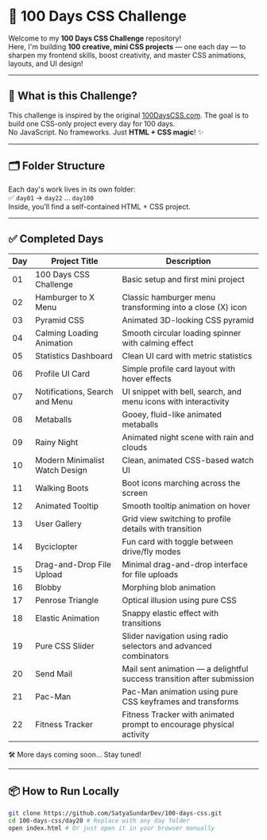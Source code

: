 # 🎯 100 Days CSS Challenge

Welcome to my **100 Days CSS Challenge** repository!  
Here, I'm building **100 creative, mini CSS projects** — one each day — to sharpen my frontend skills, boost creativity, and master CSS animations, layouts, and UI design!

---

## 🚀 What is this Challenge?

This challenge is inspired by the original [100DaysCSS.com](https://100dayscss.com/). The goal is to build one CSS-only project every day for 100 days.  
No JavaScript. No frameworks. Just **HTML + CSS magic**! ✨

---

## 🗂️ Folder Structure

Each day's work lives in its own folder:  
✅ `day01` → `day22` … `day100`  
Inside, you’ll find a self-contained HTML + CSS project.

---

## ✅ Completed Days

| Day | Project Title                  | Description                                                            |
| --- | ------------------------------ | ---------------------------------------------------------------------- |
| 01  | 100 Days CSS Challenge         | Basic setup and first mini project                                     |
| 02  | Hamburger to X Menu            | Classic hamburger menu transforming into a close (X) icon              |
| 03  | Pyramid CSS                    | Animated 3D-looking CSS pyramid                                        |
| 04  | Calming Loading Animation      | Smooth circular loading spinner with calming effect                    |
| 05  | Statistics Dashboard           | Clean UI card with metric statistics                                   |
| 06  | Profile UI Card                | Simple profile card layout with hover effects                          |
| 07  | Notifications, Search and Menu | UI snippet with bell, search, and menu icons with interactivity        |
| 08  | Metaballs                      | Gooey, fluid-like animated metaballs                                   |
| 09  | Rainy Night                    | Animated night scene with rain and clouds                              |
| 10  | Modern Minimalist Watch Design | Clean, animated CSS-based watch UI                                     |
| 11  | Walking Boots                  | Boot icons marching across the screen                                  |
| 12  | Animated Tooltip               | Smooth tooltip animation on hover                                      |
| 13  | User Gallery                   | Grid view switching to profile details with transition                 |
| 14  | Byciclopter                    | Fun card with toggle between drive/fly modes                           |
| 15  | Drag-and-Drop File Upload      | Minimal drag-and-drop interface for file uploads                       |
| 16  | Blobby                         | Morphing blob animation                                                |
| 17  | Penrose Triangle               | Optical illusion using pure CSS                                        |
| 18  | Elastic Animation              | Snappy elastic effect with transitions                                 |
| 19  | Pure CSS Slider                | Slider navigation using radio selectors and advanced combinators       |
| 20  | Send Mail                      | Mail sent animation — a delightful success transition after submission |
| 21  | Pac-Man                        | Pac-Man animation using pure CSS keyframes and transforms              |
| 22  | Fitness Tracker                | Fitness Tracker with animated prompt to encourage physical activity    |

🛠️ More days coming soon... Stay tuned!

---

## 📦 How to Run Locally

```bash
git clone https://github.com/SatyaSundarDev/100-days-css.git
cd 100-days-css/day20 # Replace with any day folder
open index.html # Or just open it in your browser manually
```
